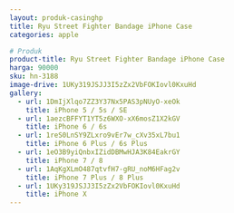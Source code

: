 ```yaml
---
layout: produk-casinghp
title: Ryu Street Fighter Bandage iPhone Case
categories: apple

# Produk
product-title: Ryu Street Fighter Bandage iPhone Case
harga: 90000
sku: hn-3188
image-drive: 1UKy319JSJJ3I5zZx2VbFOKIovl0KxuHd
gallery:
  - url: 1DmIjXlqo7ZZ3Y37Nx5PAS3pNUyO-xeOk
    title: iPhone 5 / 5s / SE
  - url: 1aezcBFFYT1YT5z6WXO-xX6mosZ1X2kGV
    title: iPhone 6 / 6s
  - url: 1reS0LnSY9ZLxro9vEr7w_cXv35xL7bu1
    title: iPhone 6 Plus / 6s Plus
  - url: 1eO3B9yiQnbxIZidDBMwHJA3K84EakrGY
    title: iPhone 7 / 8
  - url: 1AqKgXLmO487qtvfH7-gRU_noM6HFag2v
    title: iPhone 7 Plus / 8 Plus
  - url: 1UKy319JSJJ3I5zZx2VbFOKIovl0KxuHd
    title: iPhone X
---
```

